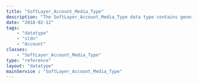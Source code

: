 ```yaml
---
title: "SoftLayer_Account_Media_Type"
description: "The SoftLayer_Account_Media_Type data type contains general information relating to the different types of media devices that SoftLayer currently supports, as part of the Data Transfer Request Service. Such devices as USB hard drives and flash drives, as well as optical media such as CD and DVD are currently supported. "
date: "2018-02-12"
tags:
    - "datatype"
    - "sldn"
    - "Account"
classes:
    - "SoftLayer_Account_Media_Type"
type: "reference"
layout: "datatype"
mainService : "SoftLayer_Account_Media_Type"
---
```

